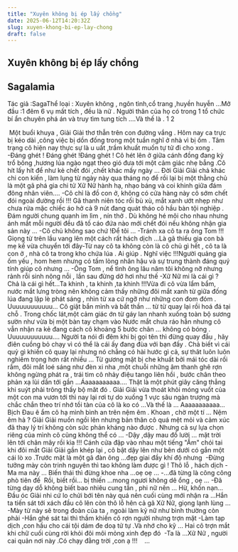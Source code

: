 ```yaml
---
title: "Xuyên không bị ép lấy chồng"
date: 2025-06-12T14:20:32Z
slug: xuyen-khong-bi-ep-lay-chong
draft: false
---
```


## Xuyên không bị ép lấy chồng

## Sagalamia

Tác giả :​Saga​Thể loại : Xuyên không , ngôn tình,cổ trang ,huyền huyễn ...​Mở đầu :1 đêm 6 vụ mất tích , đều là nữ . Người thân của họ có trong 1 tổ chức bí ẩn chuyên phá án và truy tìm tung tích ....Và thế là .​ ​1 
2

​
 ​Một buổi khuya , Giải Giải thơ thẫn trên con đường vắng . Hôm nay ca trực bị kéo dài ,công việc bị dồn đống trong một tuần nghĩ ở nhà vì bị ốm . Tâm trạng cô hiện nay thực sự là u uất ,trầm khuất muốn tự tử đi cho xong .​ ​-Đáng ghét ! Đáng ghét !Đáng ghét !​ ​Cô hét lên ở giữa cánh đồng đang kỳ trổ bông ,hương lúa ngào ngạt theo gió đưa tới một cảm giác nhẹ bẫng .Cô hít lấy hít để như kẻ chết đói ,chết khác mấy ngày ...​ ​Đời Giải Giải chả khác chi con kiến , làm lụng từ ngày này qua tháng nọ để rồi lại bị một thằng chủ là một gã phá gia chi tử Xữ Nữ hành hạ, nhạo báng và coi khinh giữa đám đông nhân viên....​ ​-Cô chỉ là đồ con ở, không có cửa hàng này cô sớm chết đói ngoài đường rồi !!!​ 
Gã thanh niên tóc rối bù xù, mắt xanh ướt nhẹp như chưa rửa mặc chiếc áo hở cả 9 nút đang quát tháo cô hầu bàn tội nghiệp . Đám người chung quanh im lìm , nín thở . Dù không hé môi cho nhau nhưng ánh mắt mỗi người đều đã tố cáo đứa nào mới chết đói nếu không nhận gia sản này ...​ ​-Cô chủ không sao chứ !Để tôi ...​ 
-Tránh xa cô ta ra ông Tom !!!​ ​Giọng từ trên lầu vang lên một cách rất hách dịch ...Là gã thiếu gia con bà mẹ kế vừa chuyển tới đây​ ​-Từ nay cô ta không còn là cô chủ gì hết , cô ta là con ở , nhà cô ta trong kho chứa lúa . Ai giúp . Nghĩ việc !!!​​Người quảng gia ốm yếu , hom hem nhưng có tấm lòng nhân hậu và sự trung thành đáng quý tính giúp cô nhưng ...​ 
-Ông Tom , nể tình ông lâu năm tôi không nỡ nhưng rảnh rỗi sinh nông nỗi , lần sau đừng dở hơi như thế​ 
-Xữ Nữ mi là cái gì ? Chả là cái gì hết...Ta khinh , ta khinh ,ta khinh !!!​Vừa đi cô vừa lẩm bẩm, nước mắt lưng tròng nên không cảm thấy những đôi mắt xanh từ giữa đống lúa đang lập lè phát sáng , nhìn từ xa cứ ngỡ như những con đom đóm .​ ​Uuuuuuuuuuuu...​ ​Cô giật bắn mình và bất thần ... từ từ quay lại rồi hoá đá tại chỗ . Trong chốc lát,một cảm giác ớn từ gáy lan nhanh xuống toàn bộ sương sườn như vừa bị một bàn tay chạm vào ​Nước mắt chưa ráo hẳn nhưng cô vẫn nhận ra kẻ đang cách cô khoảng 5 bước chân ... không có bóng .​ ​Uuuuuuuuuuuu....​ ​Người ta nói đi đêm khi bị gọi tên thì đừng quay đầu , hãy điên cuồng bỏ chạy vì có thể là cái ấy đang đùa với bạn đấy . Chả biết vì cái quỷ gì khiến cô quay lại nhưng nó chẳng có hài hước gì cả, sự thât luôn luôn nghiêm trọng hơn rất nhiều ...​ ​Từ gương mặt bị che khuất bởi mái tóc dài rối rắm, đôi mắt loé sáng như đèn xi nha ,một chuỗi những âm thanh ghê rợn không ngừng phát ra , trái tim cô nhảy điệu tango liên hồi , bước chân theo phản xạ lùi dần tới gần ...​ ​Áaaaaaaaaaa....​ ​Thật là một phút giây căng thẳng khi suýt phải trông thấy bộ măt đó . Giải Giải vừa thoát khỏi móng vuốt của một con ma vươn tới thì nay lại rơi tự do xuống 1 vực sâu ngàn trượng mà chắc chắn theo trí nhớ tồi tàn của cô là ko có ...Và thế là ...​ ​Aaaaaaaaaaa... ​ ​Bịch ​ 
Đau ê ẩm cô hạ mình bình an trên nệm êm . Khoan , chờ một tí ...​ ​Nệm êm hả ?​ 
Giải Giải muốn ngồi lên nhưng bản thân cô quá mệt mỏi và cảm xúc đã thay lý trí không còn sức phản kháng nào được . Nhưng cả sự lựa chọn riêng của mình cô cũng không thể có ...​ ​-Dậy ,dậy mau đồ lười ... mặt trời lên tới chân mây rồi kìa !!!​ ​Cánh cửa đập vào nhau một tiếng "Ầm" chói tai khi đôi mắt Giải Giải gần khép lại , cô bật dậy lên như bên dưới có gắn một cái lò xo .​Trước mặt là một gã đàn ông ...đẹp giai đầy khí độ nhưng ​ 
 ​-Đừng tưởng mày còn trinh nguyên thì tao không làm được gì !​ ​Thô lỗ , hách dịch​ ​- Ma ma này ...​ ​Biến thái thì đừng khoe nha ...oẹ oẹ ...​ 
-...đã từng là công công phò tiên đế ​ ​Rồi, biết rồi... bị thiến ...mong ngươi không dê ổng , oẹ ...​ 
-Đã từng dạy dỗ không biết bao nhiêu cung tần , phi nữ nên ...​ ​Hừ, khốn nạn...​ ​Đầu óc Giải nhi cứ lo chửi bới tên này quá nên cuối cùng mới nhận ra ...Hắn ta tiến sát tới xách đầu cô lên còn thô lỗ hên cả gã Xữ Nữ, giọng lạnh lùng ...​ ​-Mày từ này sẽ trong đoàn của ta , ngoài làm kỷ nữ như bình thường còn phải -Hắn ghé sát tai thì thầm khiến cô rợn người nhưng trợn mặt -Làm tạp dịch ,con hầu cho cái tội dám đe doạ tử tự .Và nhớ cho kỹ ...​ ​Hai cô trợn mắt khi chữ cuối cùng rời khỏi đôi môi mỏng xinh đẹp đó ​ ​-Ta là ...Xữ Nữ , người cai quản nơi này .Có chạy đằng trời ,con ạ !!!​ ​ ​​ ​ ​...
